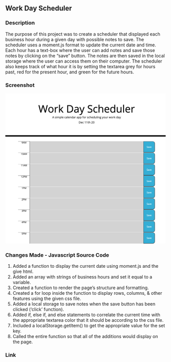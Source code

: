 ## Work Day Scheduler

### Description

The purpose of this project was to create a scheduler that displayed each business hour during a given day with possible notes to save. The scheduler uses a moment.js format to update the current date and time.  Each hour has a text-box where the user can add notes and save those notes by clicking on the “save” button. The notes are then saved in the local storage where the user can access them on their computer. The scheduler also keeps track of what hour it is by setting the textarea grey for hours past, red for the present hour, and green for the future hours. 

### Screenshot

![scheduler page screenshot](https://github.com/inesr19/Schedule-app/blob/main/Assets/Images/scheduler-app.png)

### Changes Made - Javascript Source Code

1. Added a function to display the current date using moment.js and the give html.
2. Added an array with strings of business hours and set it equal to a variable.
3. Created a function to render the page’s structure and formatting.
4. Created a for loop inside the function to display rows, columns, & other features using the given css file.
5. Added a local storage to save notes when the save button has been clicked (‘click’ function).
6. Added if, else if, and else statements to correlate the current time with the appropriate textarea color that it should be according to the css file.
7. Included a localStorage.getItem() to get the appropriate value for the set key.
8. Called the entire function so that all of the additions would display on the page.

### Link